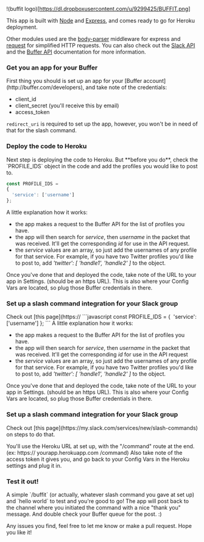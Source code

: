 !(buffit logo)[https://dl.dropboxusercontent.com/u/9299425/BUFFIT.png]

This app is built with [Node](http://nodejs.org) and [Express](http://expressjs.com), and comes ready to go for Heroku deployment. 

Other modules used are the [body-parser](https://github.com/expressjs/body-parser) middleware for express and [request](https://github.com/request/request) for simplified HTTP requests. You can also check out the [Slack API](http://api.slack.com) and the [Buffer API](http://buffer.com/developers/api) documentation for more information.

<h3>Get you an app for your Buffer</h3>
First thing you should is set up an app for your [Buffer account](http://buffer.com/developers), and take note of the credentials: 
<ul>
<li>client_id </li>
<li>client_secret (you'll receive this by email)</li>
<li>access_token </li>
</ul>

`redirect_uri` is required to set up the app, however, you won't be in need of that for the slash command.

<h3>Deploy the code to Heroku</h3>
Next step is deploying the code to Heroku. But **before you do**, check the `PROFILE_IDS` object in the code and add the profiles you would like to post to. 

```javascript
const PROFILE_IDS =
{
  'service': ['username']
};
```
A little explanation how it works:
<ul>
<li>the app makes a request to the Buffer API for the list of profiles you have.</li>
<li>the app will then search for <em>service</em>, then <em>username</em> in the packet that was received.  It'll get the corresponding <em>id</em> for use in the API request.</li> 
<li>the <em>service</em> values are an array, so just add the usernames of any profile for that service. For example, if you have two Twitter profiles you'd like to post to, add <em>'twitter': [ 'handle1', 'handle2' ]</em> to the object.</li>
</ul>

Once you've done that and deployed the code, take note of the URL to your app in Settings. (should be an https URL). This is also where your Config Vars are located, so plug those Buffer credentials in there.

<h3>Set up a slash command integration for your Slack group</h3>
Check out [this page](https://
```javascript
const PROFILE_IDS =
{
  'service': ['username']
};
```
A little explanation how it works:
<ul>
<li>the app makes a request to the Buffer API for the list of profiles you have.</li>
<li>the app will then search for <em>service</em>, then <em>username</em> in the packet that was received.  It'll get the corresponding <em>id</em> for use in the API request</li> 
<li>the <em>service</em> values are an array, so just add the usernames of any profile for that service. For example, if you have two Twitter profiles you'd like to post to, add <em>'twitter': [ 'handle1', 'handle2' ]</em> to the object.</li>
</ul>
Once you've done that and deployed the code, take note of the URL to your app in Settings. (should be an https URL). This is also where your Config Vars are located, so plug those Buffer credentials in there.
<h3>Set up a slash command integration for your Slack group</h3>
Check out [this page](https://my.slack.com/services/new/slash-commands) on steps to do that. 

You'll use the Heroku URL at set up, with the "/command" route at the end. (ex: https:// yourapp.herokuapp.com /command) Also take note of the access token it gives you, and go back to your Config Vars in the Heroku settings and plug it in.

<h3>Test it out!</h3>
A simple `/buffit` (or actually, whatever slash command you gave at set up) and `hello world` to test and you're good to go! The app will post back to the channel where you initiated the command with a nice "thank you" message. And double check your Buffer queue for the post. :)

Any issues you find, feel free to let me know or make a pull request. Hope you like it!
